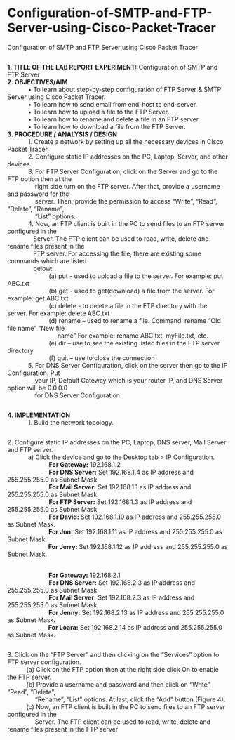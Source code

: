 # Configuration-of-SMTP-and-FTP-Server-using-Cisco-Packet-Tracer
Configuration of SMTP and FTP Server using Cisco Packet Tracer

<div class="bee-page-container">
		<div class="bee-row bee-row-1">
			<div class="bee-row-content">
				<div class="bee-col bee-col-1 bee-col-w12">
					<div class="bee-block bee-block-1 bee-image"><img alt="" class="bee-center bee-autowidth" src="https://blogger.googleusercontent.com/img/b/R29vZ2xl/AVvXsEizf4mv_V7sg9PV1koAtxHHuybn1F5CoGjXqSXUeXmKoV-x1zPwcrx_-G51uA-cXO6QjO8LGT8XeRO6KU0S2Or22Yy0RC5SmkNC910TO_QMIvzAPzHZfdZFyhe4CImte3dfkUDFNrAKlYX0la5ZUFv8w4wp4vBt2lg9vGKnAKlyrw1MrGwc7GVfyVoNPd0/s1360/Untitled%20design%20(1).jpg" style="max-width:1200px;" /></div>
				</div>
			</div>
		</div>
		<div class="bee-row bee-row-2">
			<div class="bee-row-content">
				<div class="bee-col bee-col-1 bee-col-w12">
					<div class="bee-block bee-block-1 bee-image"><img alt="" class="bee-center bee-autowidth" src="https://blogger.googleusercontent.com/img/b/R29vZ2xl/AVvXsEhezo1PkIWE2O3Jd6r4OXCadUpDdf72Q1UHs1rTMdqnC4pZ8Q4phCJE6tndBzJPpDgi0_V579Kf6Jg0pq8ku7_AvO1dF2-bjudmtQBXcq-h4RDGp6TuBT5YdtGhQ4Q_83zALc5PHfT2qa671X_u0ZZZRc3OPw64EJBFD74h5SqlXUpmVxgO8WE1seyYAiU/s779/1.png" style="max-width:767px;" /></div>
				</div>
			</div>
		</div>
		<div class="bee-row bee-row-3">
			<div class="bee-row-content">
				<div class="bee-col bee-col-1 bee-col-w12">
					<div class="bee-block bee-block-1 bee-paragraph">
						<p><strong>1. TITLE OF THE LAB REPORT EXPERIMENT:</strong> Configuration of SMTP and FTP Server<br /><strong>2. OBJECTIVES/AIM</strong><br />            • To learn about step-by-step configuration of FTP Server &amp; SMTP Server using Cisco Packet Tracer.<br />            • To learn how to send email from end-host to end-server.<br />            • To learn how to upload a file to the FTP Server.<br />            • To learn how to rename and delete a file in an FTP server.<br />            • To learn how to download a file from the FTP Server.<br /><strong>3. PROCEDURE / ANALYSIS / DESIGN</strong><br />            1. Create a network by setting up all the necessary devices in Cisco Packet Tracer.<br />            2. Configure static IP addresses on the PC, Laptop, Server, and other devices.<br />            3. For FTP Server Configuration, click on the Server and go to the FTP option then at the<br />                right side turn on the FTP server. After that, provide a username and password for the<br />                server. Then, provide the permission to access “Write”, “Read”, “Delete”, “Rename”,<br />                “List” options.<br />            4. Now, an FTP client is built in the PC to send files to an FTP server configured in the<br />               Server. The FTP client can be used to read, write, delete and rename files present in the<br />               FTP server. For accessing the file, there are existing some commands which are listed<br />               below:<br />                        (a) put - used to upload a file to the server. For example: put ABC.txt<br />                        (b) get - used to get(download) a file from the server. For example: get ABC.txt<br />                        (c) delete - to delete a file in the FTP directory with the server. For example: delete ABC.txt<br />                        (d) rename – used to rename a file. Command: rename “Old file name” “New file<br />                             name” For example: rename ABC.txt, myFile.txt, etc.<br />                        (e) dir – use to see the existing listed files in the FTP server directory<br />                        (f) quit – use to close the connection<br />            5. For DNS Server Configuration, click on the server then go to the IP Configuration. Put<br />                your IP, Default Gateway which is your router IP, and DNS Server option will be 0.0.0.0<br />                for DNS Server Configuration</p>
					</div>
					<div class="bee-block bee-block-2 bee-image"><img alt="" class="bee-center bee-autowidth" src="https://blogger.googleusercontent.com/img/b/R29vZ2xl/AVvXsEizf4mv_V7sg9PV1koAtxHHuybn1F5CoGjXqSXUeXmKoV-x1zPwcrx_-G51uA-cXO6QjO8LGT8XeRO6KU0S2Or22Yy0RC5SmkNC910TO_QMIvzAPzHZfdZFyhe4CImte3dfkUDFNrAKlYX0la5ZUFv8w4wp4vBt2lg9vGKnAKlyrw1MrGwc7GVfyVoNPd0/s1360/Untitled%20design%20(1).jpg" style="max-width:1200px;" /></div>
					<div class="bee-block bee-block-3 bee-paragraph">
						<p><strong>4. IMPLEMENTATION</strong><br />            1. Build the network topology.</p>
					</div>
					<div class="bee-block bee-block-4 bee-image"><img alt="" class="bee-center bee-autowidth" src="https://blogger.googleusercontent.com/img/b/R29vZ2xl/AVvXsEizf4mv_V7sg9PV1koAtxHHuybn1F5CoGjXqSXUeXmKoV-x1zPwcrx_-G51uA-cXO6QjO8LGT8XeRO6KU0S2Or22Yy0RC5SmkNC910TO_QMIvzAPzHZfdZFyhe4CImte3dfkUDFNrAKlYX0la5ZUFv8w4wp4vBt2lg9vGKnAKlyrw1MrGwc7GVfyVoNPd0/s1360/Untitled%20design%20(1).jpg" style="max-width:1200px;" /></div>
					<div class="bee-block bee-block-5 bee-paragraph">
						<p>2. Configure static IP addresses on the PC, Laptop, DNS server, Mail Server and FTP server.<br />            a) Click the device and go to the Desktop tab &gt; IP Configuration.<br />                        <strong>For Gateway:</strong> 192.168.1.2<br />                        <strong>For DNS Server:</strong> Set 192.168.1.4 as IP address and 255.255.255.0 as Subnet Mask<br />                        <strong>For Mail Server:</strong> Set 192.168.1.1 as IP address and 255.255.255.0 as Subnet Mask<br />                        <strong>For FTP Server:</strong> Set 192.168.1.3 as IP address and 255.255.255.0 as Subnet Mask<br />                        <strong>For David: </strong>Set 192.168.1.10 as IP address and 255.255.255.0 as Subnet Mask.<br />                       <strong> For Jon:</strong> Set 192.168.1.11 as IP address and 255.255.255.0 as Subnet Mask.<br />                      <strong>  For Jerry: </strong>Set 192.168.1.12 as IP address and 255.255.255.0 as Subnet Mask.</p>
						<p><br />                       <strong> For Gateway:</strong> 192.168.2.1<br />                        <strong>For DNS Server:</strong> Set 192.168.2.3 as IP address and 255.255.255.0 as Subnet Mask<br />                        <strong>For Mail Server:</strong> Set 192.168.2.3 as IP address and 255.255.255.0 as Subnet Mask<br />                       <strong> For Jenny:</strong> Set 192.168.2.13 as IP address and 255.255.255.0 as Subnet Mask.<br />                      <strong>  For Loara:</strong> Set 192.168.2.14 as IP address and 255.255.255.0 as Subnet Mask.</p>
					</div>
					<div class="bee-block bee-block-6 bee-image"><img alt="" class="bee-center bee-fixedwidth" src="https://blogger.googleusercontent.com/img/b/R29vZ2xl/AVvXsEjukKhFue8AcKQZlSIWR-9akTj5sNWncYAw1UZcnSjoi4JCZeOoM-B6dpBWoIi2VoZrJl9LRiA-VSmQf9KQBN7Wytv5yRgVBQv4CP4buUSkNKS2XAKVaV0QeMZlwewzai-Kfw7xvnuVD8juEYAd6soj-TB_DDRUh4nG4wWxlYD_8KG0XxLM7VosVwv81sQ/s1372/2.png" style="max-width:960px;" /></div>
					<div class="bee-block bee-block-7 bee-paragraph">
						<p>3. Click on the “FTP Server” and then clicking on the “Services” option to FTP server configuration.<br />           (a) Click on the FTP option then at the right side click On to enable the FTP server.<br />           (b) Provide a username and password and then click on “Write”, “Read”, “Delete”,<br />                “Rename”, “List” options. At last, click the “Add” button (Figure 4).<br />           (c) Now, an FTP client is built in the PC to send files to an FTP server configured in the<br />                Server. The FTP client can be used to read, write, delete and rename files present in the FTP server</p>
					</div>
				</div>
			</div>
		</div>
		<div class="bee-row bee-row-4">
			<div class="bee-row-content">
				<div class="bee-col bee-col-1 bee-col-w12">
					<div class="bee-block bee-block-1 bee-icons" id="beepro-locked-footer">
						</div>
					</div>
				</div>
			</div>
		</div>
	</div>
